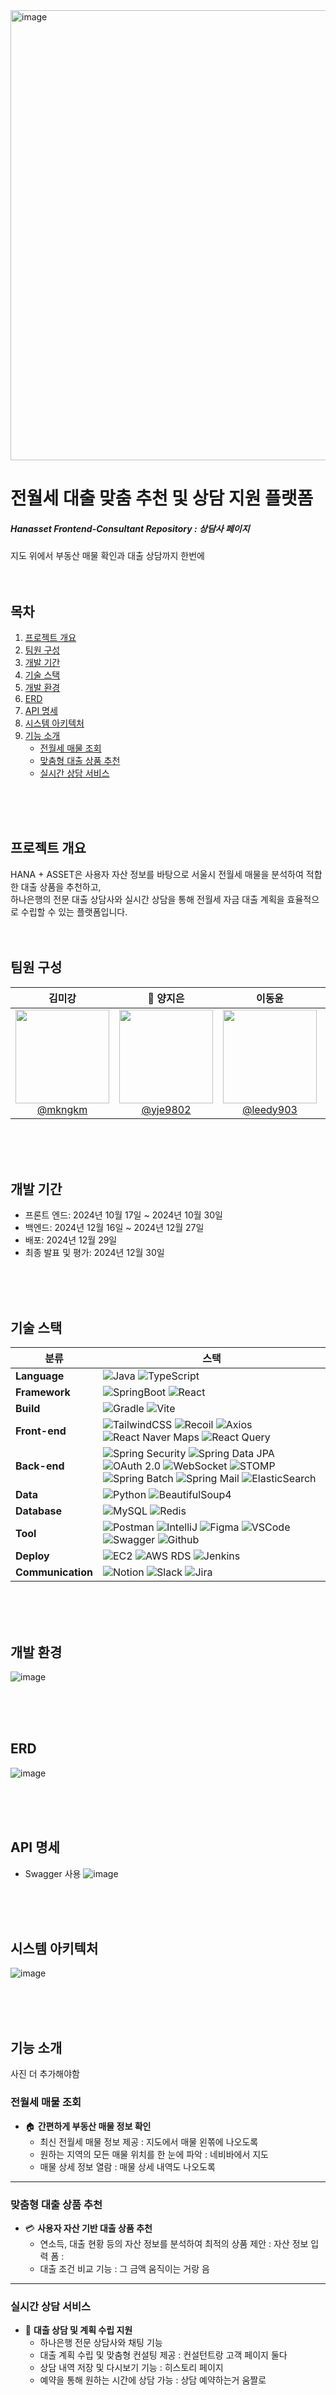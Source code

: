 <img width="720" alt="image" src="https://github.com/user-attachments/assets/ae1e1960-dfa3-4b88-970e-22ce84282895" />

# 전월세 대출 맞춤 추천 및 상담 지원 플랫폼 

##### Hanasset Frontend-Consultant Repository : 상담사 페이지
지도 위에서 부동산 매물 확인과 대출 상담까지 한번에
<br>
<br>
<br>

## 목차
1. [프로젝트 개요](#프로젝트-개요)
2. [팀원 구성](#팀원-구성)
3. [개발 기간](#개발-기간)
4. [기술 스택](#기술-스택)
5. [개발 환경](#개발-환경)
6. [ERD](#erd)
7. [API 명세](#api-명세)
8. [시스템 아키텍처](#시스템-아키텍처)
9. [기능 소개](#기능-소개)
    - [전월세 매물 조회](#전월세-매물-조회)
    - [맞춤형 대출 상품 추천](#맞춤형-대출-상품-추천)
    - [실시간 상담 서비스](#실시간-상담-서비스)
<br>
<br>
<br>

## 프로젝트 개요
HANA + ASSET은 사용자 자산 정보를 바탕으로 서울시 전월세 매물을 분석하여 적합한 대출 상품을 추천하고,  
하나은행의 전문 대출 상담사와 실시간 상담을 통해 전월세 자금 대출 계획을 효율적으로 수립할 수 있는 플랫폼입니다.
<br>
<br>
<br>

## 팀원 구성

<div align="center">

| **김미강** | 👑 **양지은** | **이동윤** | **이인수** | **최선정** | **한성민** |
| :------: |  :------: | :------: | :------: | :------: | :------: |
| [<img src="https://avatars.githubusercontent.com/u/113813881?v=4" height=150 width=150> <br/> @mkngkm](https://github.com/mkngkm) | [<img src="https://avatars.githubusercontent.com/u/38836598?v=4" height=150 width=150> <br/> @yje9802](https://github.com/yje9802) | [<img src="https://avatars.githubusercontent.com/u/30024566?v=4" height=150 width=150> <br/> @leedy903](https://github.com/leedy903)| [<img src="https://avatars.githubusercontent.com/u/77774140?v=4" height=150 width=150> <br/> @jinsoo00](https://github.com/insoo00)| [<img src="https://avatars.githubusercontent.com/u/128480236?v=4" height=150 width=150> <br/> @Choeseonjeong](https://github.com/Choeseonjeong)| [<img src="https://avatars.githubusercontent.com/u/115688628?v=4" height=150 width=150> <br/> @kkx7787](https://github.com/kkx7787)

</div>

<br>
<br>
<br>

## 개발 기간
- 프론트 엔드: 2024년 10월 17일 ~ 2024년 10월 30일
- 백엔드: 2024년 12월 16일 ~ 2024년 12월 27일 
- 배포: 2024년 12월 29일
- 최종 발표 및 평가: 2024년 12월 30일
<br>
<br>
<br>

## 기술 스택 
| **분류**       | **스택**                                                                                   |
|----------------|-------------------------------------------------------------------------------------------|
| **Language**   | ![Java](https://img.shields.io/badge/Java-17-007396?style=flat&logo=openjdk&logoColor=white) ![TypeScript](https://img.shields.io/badge/TypeScript-4.5-3178C6?style=flat&logo=typescript&logoColor=white) |
| **Framework**  | ![SpringBoot](https://img.shields.io/badge/SpringBoot-3.1.1-6DB33F?style=flat&logo=springboot&logoColor=white) ![React](https://img.shields.io/badge/React-18.3.1-61DAFB?style=flat&logo=react&logoColor=black) |
| **Build**      | ![Gradle](https://img.shields.io/badge/Gradle-7.0-02303A?style=flat&logo=gradle&logoColor=white) ![Vite](https://img.shields.io/badge/Vite-4.0-646CFF?style=flat&logo=vite&logoColor=white) |
| **Front-end**  | ![TailwindCSS](https://img.shields.io/badge/TailwindCSS-3.2-06B6D4?style=flat&logo=tailwindcss&logoColor=white) ![Recoil](https://img.shields.io/badge/Recoil-Experimental-3578E5?style=flat&logoColor=white) ![Axios](https://img.shields.io/badge/Axios-0.21.1-5A29E4?style=flat) ![React Naver Maps](https://img.shields.io/badge/React%20Naver%20Maps-API-61DAFB?style=flat&logo=react&logoColor=black) ![React Query](https://img.shields.io/badge/React%20Query-3.39.0-FF4154?style=flat&logo=reactquery&logoColor=white) |
| **Back-end**   | ![Spring Security](https://img.shields.io/badge/Spring%20Security-5.6.1-6DB33F?style=flat&logo=springsecurity&logoColor=white) ![Spring Data JPA](https://img.shields.io/badge/Spring%20Data%20JPA-2.5.6-6DB33F?style=flat&logo=spring&logoColor=white) ![OAuth 2.0](https://img.shields.io/badge/OAuth%202.0-Standard-3C7EBB?style=flat&logo=oauth&logoColor=white) ![WebSocket](https://img.shields.io/badge/WebSocket-API-4A90E2?style=flat) ![STOMP](https://img.shields.io/badge/STOMP-Protocol-800000?style=flat) ![Spring Batch](https://img.shields.io/badge/Spring%20Batch-4.3.6-6DB33F?style=flat&logo=spring&logoColor=white) ![Spring Mail](https://img.shields.io/badge/Spring%20Mail-3.0.0-6DB33F?style=flat) ![ElasticSearch](https://img.shields.io/badge/ElasticSearch-8.5.0-005571?style=flat&logo=elasticsearch&logoColor=white) |
| **Data**       | ![Python](https://img.shields.io/badge/Python-3.10-3776AB?style=flat&logo=python&logoColor=white) ![BeautifulSoup4](https://img.shields.io/badge/BeautifulSoup4-WebScraping-4B8BBE?style=flat) |
| **Database**   | ![MySQL](https://img.shields.io/badge/MySQL-8.0-4479A1?style=flat&logo=mysql&logoColor=white) ![Redis](https://img.shields.io/badge/Redis-6.2-DC382D?style=flat&logo=redis&logoColor=white) |
| **Tool**       | ![Postman](https://img.shields.io/badge/Postman-API%20Testing-FF6C37?style=flat&logo=postman&logoColor=white) ![IntelliJ](https://img.shields.io/badge/IntelliJ%20IDEA-2023-000000?style=flat&logo=intellijidea&logoColor=white) ![Figma](https://img.shields.io/badge/Figma-Design-FF7262?style=flat&logo=figma&logoColor=white) ![VSCode](https://img.shields.io/badge/VSCode-1.77-007ACC?style=flat&logo=visualstudiocode&logoColor=white) ![Swagger](https://img.shields.io/badge/Swagger-API%20Docs-85EA2D?style=flat&logo=swagger&logoColor=white) ![Github](https://img.shields.io/badge/Github-Code%20Hosting-181717?style=flat&logo=github&logoColor=white) |
| **Deploy**     | ![EC2](https://img.shields.io/badge/AWS%20EC2-Cloud-orange?style=flat&logo=amazonaws&logoColor=white) ![AWS RDS](https://img.shields.io/badge/AWS%20RDS-Database-527FFF?style=flat&logo=amazonrds&logoColor=white) ![Jenkins](https://img.shields.io/badge/Jenkins-CI/CD-D24939?style=flat&logo=jenkins&logoColor=white) |
| **Communication** | ![Notion](https://img.shields.io/badge/Notion-Wiki-000000?style=flat&logo=notion&logoColor=white) ![Slack](https://img.shields.io/badge/Slack-Chat-4A154B?style=flat&logo=slack&logoColor=white) ![Jira](https://img.shields.io/badge/Jira-Project%20Management-0052CC?style=flat&logo=jira&logoColor=white) |
<br>
<br>
<br>

## 개발 환경
![image](https://github.com/user-attachments/assets/b00e9391-ef7d-419a-b358-01856f537190)

<br>
<br>
<br>

## ERD
![image](https://github.com/user-attachments/assets/6f86e0a5-cec3-487f-83a2-d71928d00c61)

<br>
<br>
<br>

## API 명세 
- Swagger 사용
![image](https://github.com/user-attachments/assets/2be6ac64-4276-4c36-b200-999be4272d7d)

<br>
<br>
<br>

## 시스템 아키텍처
![image](https://github.com/user-attachments/assets/04fcd265-40dc-4a39-870f-d1bfa73702f6)

<br>
<br>
<br>





## 기능 소개 
사진 더 추가해야함
### 전월세 매물 조회
- 🏠 **간편하게 부동산 매물 정보 확인**  
  - 최신 전월세 매물 정보 제공  : 지도에서 매물 왼쪾에 나오도록 
  - 원하는 지역의 모든 매물 위치를 한 눈에 파악  : 네비바에서 지도
  - 매물 상세 정보 열람   : 매물 상세 내역도 나오도록

---

### 맞춤형 대출 상품 추천
- 💳 **사용자 자산 기반 대출 상품 추천**  
  - 연소득, 대출 현황 등의 자산 정보를 분석하여 최적의 상품 제안  : 자산 정보 입력 폼 : 
  - 대출 조건 비교 기능   :  그 금액 움직이는 거랑 음

---

### 실시간 상담 서비스
- 💬 **대출 상담 및 계획 수립 지원**  
  - 하나은행 전문 상담사와 채팅 기능  
  - 대출 계획 수립 및 맞춤형 컨설팅 제공  : 컨설턴트랑 고객 페이지 둘다 
  - 상담 내역 저장 및 다시보기 기능 : 히스토리 페이지
  - 예약을 통해 원하는 시간에 상담 가능 : 상담 예약하는거 움짤로


  

